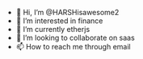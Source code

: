 - 👋 Hi, I’m @HARSHisawesome2
- 👀 I’m interested in finance
- 🌱 I’m currently etherjs
- 💞️ I’m looking to collaborate on saas
- 📫 How to reach me through email

<!---
HARSHisawesome2/HARSHisawesome2 is a ✨ special ✨ repository because its `README.md` (this file) appears on your GitHub profile.
You can click the Preview link to take a look at your changes.
--->
